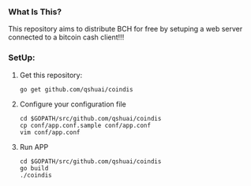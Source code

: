 ### What Is This?

This repository aims to distribute BCH for free by setuping a web server connected to a bitcoin cash client!!!

### SetUp:

1. Get this repository:

   ```
   go get github.com/qshuai/coindis
   ```

2. Configure your configuration file 

   ```
   cd $GOPATH/src/github.com/qshuai/coindis
   cp conf/app.conf.sample conf/app.conf
   vim conf/app.conf
   ```

3. Run APP

   ```
   cd $GOPATH/src/github.com/qshuai/coindis
   go build
   ./coindis
   ```

   

